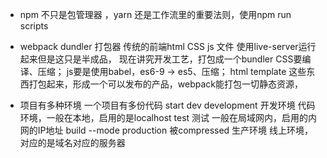 - npm 不只是包管理器 ，yarn 
  还是工作流里的重要法则，使用npm run scripts 

- webpack
  dundler 打包器
  传统的前端html CSS js 文件 使用live-server运行起来但是这只是半成品，
  现在讲究开发工艺，打包成一个bundler
  CSS要编译、压缩；
  js要是使用babel，es6-9 -> es5、压缩；
  html template
  这些东西打包起来，形成一个可以发布的产品，webpack能打包一切静态资源，

- 项目有多种环境
  一个项目有多份代码
  start dev development 开发环境   代码环境，一般在本地，启用的是localhost
  test 测试    一般在局域网内，启用的内网的IP地址
  build --mode production  被compressed 生产环境   线上环境，对应的是域名对应的服务器